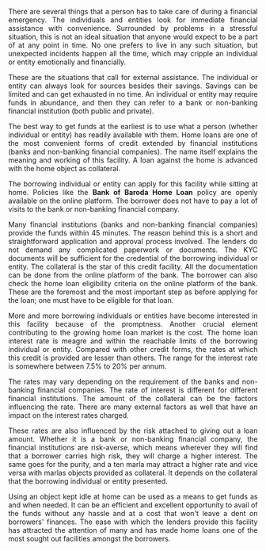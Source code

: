 <p align="justify">There are several things that a person has to take care of during a financial emergency. The individuals and entities look for immediate financial assistance with convenience. Surrounded by problems in a stressful situation, this is not an ideal situation that anyone would expect to be a part of at any point in time. No one prefers to live in any such situation, but unexpected incidents happen all the time, which may cripple an individual or entity emotionally and financially.</p>

<p align="justify">These are the situations that call for external assistance. The individual or entity can always look for sources besides their savings. Savings can be limited and can get exhausted in no time. An individual or entity may require funds in abundance, and then they can refer to a bank or non-banking financial institution (both public and private).</p>

<p align="justify">The best way to get funds at the earliest is to use what a person (whether individual or entity) has readily available with them. Home loans are one of the most convenient forms of credit extended by financial institutions (banks and non-banking financial companies). The name itself explains the meaning and working of this facility. A loan against the home is advanced with the home object as collateral.</p>

<p align="justify">The borrowing individual or entity can apply for this facility while sitting at home. Policies like the <b><a href-"https://www.dialabank.com/home-loan/bank-of-baroda-home-loan/">Bank of Baroda Home Loan</a></b> policy are openly available on the online platform. The borrower does not have to pay a lot of visits to the bank or non-banking financial company.</p>  

<p align="justify">Many financial institutions (banks and non-banking financial companies) provide the funds within 45 minutes. The reason behind this is a short and straightforward application and approval process involved. The lenders do not demand any complicated paperwork or documents. The KYC documents will be sufficient for the credential of the borrowing individual or entity. The collateral is the star of this credit facility. All the documentation can be done from the online platform of the bank. The borrower can also check the home loan eligibility criteria on the online platform of the bank. These are the foremost and the most important step as before applying for the loan; one must have to be eligible for that loan.</p>

<p align="justify">More and more borrowing individuals or entities have become interested in this facility because of the promptness. Another crucial element contributing to the growing home loan market is the cost. The home loan interest rate is meagre and within the reachable limits of the borrowing individual or entity. Compared with other credit forms, the rates at which this credit is provided are lesser than others. The range for the interest rate is somewhere between 7.5% to 20% per annum.</p>

<p align="justify">The rates may vary depending on the requirement of the banks and non-banking financial companies. The rate of interest is different for different financial institutions. The amount of the collateral can be the factors influencing the rate. There are many external factors as well that have an impact on the interest rates charged.</p>

<p align="justify">These rates are also influenced by the risk attached to giving out a loan amount. Whether it is a bank or non-banking financial company, the financial institutions are risk-averse, which means wherever they will find that a borrower carries high risk, they will charge a higher interest. The same goes for the purity, and a ten marla may attract a higher rate and vice versa with marlas objects provided as collateral. It depends on the collateral that the borrowing individual or entity presented.</p>

<p align="justify">Using an object kept idle at home can be used as a means to get funds as and when needed. It can be an efficient and excellent opportunity to avail of the funds without any hassle and at a cost that won't leave a dent on borrowers' finances. The ease with which the lenders provide this facility has attracted the attention of many and has made home loans one of the most sought out facilities amongst the borrowers.</p>

